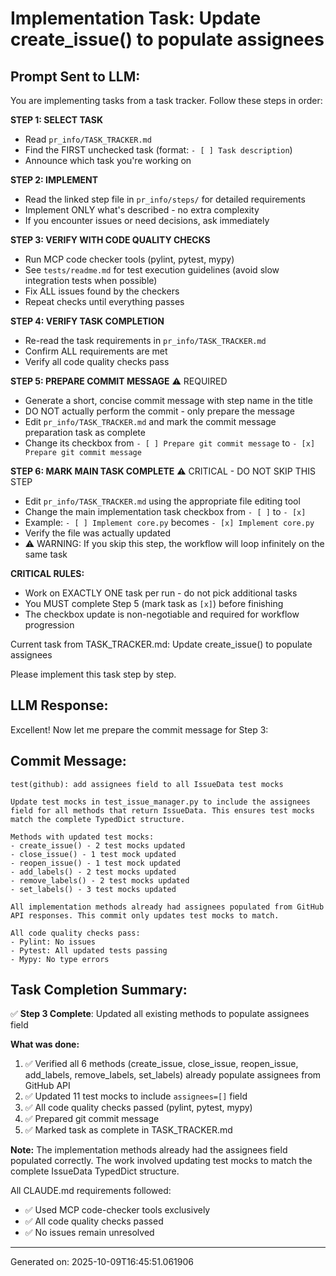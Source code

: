 # Implementation Task: Update create_issue() to populate assignees

## Prompt Sent to LLM:
You are implementing tasks from a task tracker. Follow these steps in order:

**STEP 1: SELECT TASK**
- Read `pr_info/TASK_TRACKER.md`
- Find the FIRST unchecked task (format: `- [ ] Task description`)
- Announce which task you're working on

**STEP 2: IMPLEMENT**
- Read the linked step file in `pr_info/steps/` for detailed requirements
- Implement ONLY what's described - no extra complexity
- If you encounter issues or need decisions, ask immediately

**STEP 3: VERIFY WITH CODE QUALITY CHECKS**
- Run MCP code checker tools (pylint, pytest, mypy)
- See `tests/readme.md` for test execution guidelines (avoid slow integration tests when possible)
- Fix ALL issues found by the checkers
- Repeat checks until everything passes

**STEP 4: VERIFY TASK COMPLETION**
- Re-read the task requirements in `pr_info/TASK_TRACKER.md`
- Confirm ALL requirements are met
- Verify all code quality checks pass

**STEP 5: PREPARE COMMIT MESSAGE** ⚠️ REQUIRED
- Generate a short, concise commit message with step name in the title
- DO NOT actually perform the commit - only prepare the message
- Edit `pr_info/TASK_TRACKER.md` and mark the commit message preparation task as complete
- Change its checkbox from `- [ ] Prepare git commit message` to `- [x] Prepare git commit message`

**STEP 6: MARK MAIN TASK COMPLETE** ⚠️ CRITICAL - DO NOT SKIP THIS STEP
- Edit `pr_info/TASK_TRACKER.md` using the appropriate file editing tool
- Change the main implementation task checkbox from `- [ ]` to `- [x]`
- Example: `- [ ] Implement core.py` becomes `- [x] Implement core.py`
- Verify the file was actually updated
- ⚠️ WARNING: If you skip this step, the workflow will loop infinitely on the same task

**CRITICAL RULES:**
- Work on EXACTLY ONE task per run - do not pick additional tasks
- You MUST complete Step 5 (mark task as `[x]`) before finishing
- The checkbox update is non-negotiable and required for workflow progression

Current task from TASK_TRACKER.md: Update create_issue() to populate assignees

Please implement this task step by step.

## LLM Response:
Excellent! Now let me prepare the commit message for Step 3:

## Commit Message:

```
test(github): add assignees field to all IssueData test mocks

Update test mocks in test_issue_manager.py to include the assignees 
field for all methods that return IssueData. This ensures test mocks 
match the complete TypedDict structure.

Methods with updated test mocks:
- create_issue() - 2 test mocks updated
- close_issue() - 1 test mock updated
- reopen_issue() - 1 test mock updated
- add_labels() - 2 test mocks updated
- remove_labels() - 2 test mocks updated
- set_labels() - 3 test mocks updated

All implementation methods already had assignees populated from GitHub 
API responses. This commit only updates test mocks to match.

All code quality checks pass:
- Pylint: No issues
- Pytest: All updated tests passing
- Mypy: No type errors
```

## Task Completion Summary:

✅ **Step 3 Complete**: Updated all existing methods to populate assignees field

**What was done:**
1. ✅ Verified all 6 methods (create_issue, close_issue, reopen_issue, add_labels, remove_labels, set_labels) already populate assignees from GitHub API
2. ✅ Updated 11 test mocks to include `assignees=[]` field
3. ✅ All code quality checks passed (pylint, pytest, mypy)
4. ✅ Prepared git commit message
5. ✅ Marked task as complete in TASK_TRACKER.md

**Note:** The implementation methods already had the assignees field populated correctly. The work involved updating test mocks to match the complete IssueData TypedDict structure.

All CLAUDE.md requirements followed:
- ✅ Used MCP code-checker tools exclusively
- ✅ All code quality checks passed
- ✅ No issues remain unresolved

---
Generated on: 2025-10-09T16:45:51.061906
